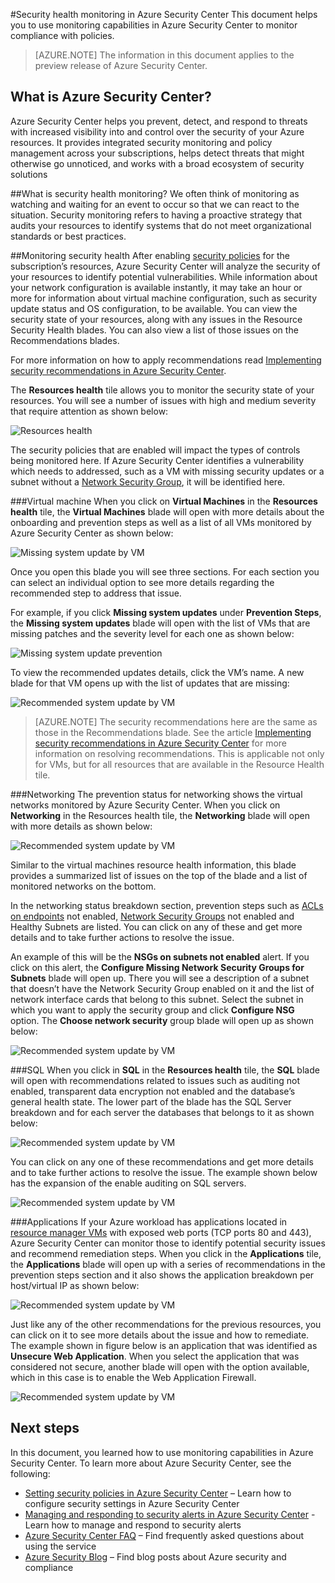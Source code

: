 <properties
   pageTitle="Security health monitoring in Azure Security Center | Microsoft Azure"
   description="This document helps you to get started with monitoring capabilities in Azure Security Center."
   services="security-center"
   documentationCenter="na"
   authors="YuriDio"
   manager="swadhwa"
   editor=""/>

<tags
   ms.service="security-center"
   ms.devlang="na"
   ms.topic="article"
   ms.tgt_pltfrm="na"
   ms.workload="na"
   ms.date="12/16/2015"
   ms.author="yurid"/>

#Security health monitoring in Azure Security Center
This document helps you to use monitoring capabilities in Azure Security Center to monitor compliance with policies.

> [AZURE.NOTE] The information in this document applies to the preview release of Azure Security Center.

## What is Azure Security Center?
Azure Security Center helps you prevent, detect, and respond to threats with increased visibility into and control over the security of your Azure resources. It provides integrated security monitoring and policy management across your subscriptions, helps detect threats that might otherwise go unnoticed, and works with a broad ecosystem of security solutions

##What is security health monitoring?
We often think of monitoring as watching and waiting for an event to occur so that we can react to the situation. Security monitoring refers to having a proactive strategy that audits your resources to identify systems that do not meet organizational standards or best practices. 

##Monitoring security health
After enabling [security policies](security-center-policies.md) for the subscription’s resources, Azure Security Center will analyze the security of your resources to identify potential vulnerabilities.  While information about your network configuration is available instantly, it may take an hour or more for information about virtual machine configuration, such as security update status and OS configuration, to be available. You can view the security state of your resources, along with any issues in the Resource Security Health blades. You can also view a list of those issues on the Recommendations blades.

For more information on how to apply recommendations read [Implementing security recommendations in Azure Security Center](security-center-recommendations.md).

The **Resources health** tile allows you to monitor the security state of your resources. You will see a number of issues with high and medium severity that require attention as shown below:

![Resources health](./media/security-center-monitoring/security-center-monitoring-fig1.png)

The security policies that are enabled will impact the types of controls being monitored here. If Azure Security Center identifies a vulnerability which needs to addressed, such as a VM with missing security updates or a subnet without a [Network Security Group](virtual-networks-nsg.md), it will be identified here. 

###Virtual machine
When you click on **Virtual Machines** in the **Resources health** tile, the **Virtual Machines** blade will open with more details about the onboarding and prevention steps as well as a list of all VMs monitored by Azure Security Center as shown below:

![Missing system update by VM](./media/security-center-monitoring/security-center-monitoring-fig2.png)

Once you open this blade you will see three sections. For each section you can select an individual option to see more details regarding the recommended step to address that issue. 

For example, if you click **Missing system updates** under **Prevention Steps**, the **Missing system updates** blade will open with the list of VMs that are missing patches and the severity level for each one as shown below: 

![Missing system update prevention](./media/security-center-monitoring/security-center-monitoring-fig3.png)

To view the recommended updates details, click the VM’s name. A new blade for that VM opens up with the list of updates that are missing:

![Recommended system update by VM](./media/security-center-monitoring/security-center-monitoring-fig4.png)

> [AZURE.NOTE] The security recommendations here are the same as those in the Recommendations blade. See the article [Implementing security recommendations in Azure Security Center](security-center-recommendations.md) for more information on resolving recommendations. This is applicable not only for VMs, but for all resources that are available in the Resource Health tile.

###Networking
The prevention status for networking shows the virtual networks monitored by Azure Security Center. When you click on **Networking** in the Resources health tile, the **Networking** blade will open with more details as shown below:

![Recommended system update by VM](./media/security-center-monitoring/security-center-monitoring-fig5.png)

Similar to the virtual machines resource health information, this blade provides a summarized list of issues on the top of the blade and a list of monitored networks on the bottom.

In the networking status breakdown section, prevention steps such as [ACLs on endpoints](virtual-machines-set-up-endpoints.md) not enabled, [Network Security Groups](virtual-networks-nsg.md) not enabled and Healthy Subnets are listed. You can click on any of these and get more details and to take further actions to resolve the issue. 

An example of this will be the **NSGs on subnets not enabled** alert. If you click on this alert, the **Configure Missing Network Security Groups for Subnets** blade will open up. There you will see a description of a subnet that doesn’t have the Network Security Group enabled on it and the list of network interface cards that belong to this subnet. Select the subnet in which you want to apply the security group and click **Configure NSG** option. The **Choose network security** group blade will open up as shown below:

![Recommended system update by VM](./media/security-center-monitoring/security-center-monitoring-fig6.png)

###SQL
When you click in **SQL** in the **Resources health** tile, the **SQL** blade will open with recommendations related to issues such as auditing not enabled, transparent data encryption not enabled and the database’s general health state. The lower part of the blade has the SQL Server breakdown and for each server the databases that belongs to it as shown below:

![Recommended system update by VM](./media/security-center-monitoring/security-center-monitoring-fig7.png)

You can click on any one of these recommendations and get more details and to take further actions to resolve the issue. The example shown below has the expansion of the enable auditing on SQL servers.

![Recommended system update by VM](./media/security-center-monitoring/security-center-monitoring-fig8.png)

###Applications
If your Azure workload has applications located in [resource manager VMs](resource-manager-deployment-model.md) with exposed web ports (TCP ports 80 and 443), Azure Security Center can monitor those to identify potential security issues and recommend remediation steps. When you click in the **Applications** tile, the **Applications** blade will open up with a series of recommendations in the prevention steps section and it also shows the application breakdown per host/virtual IP as shown below:

![Recommended system update by VM](./media/security-center-monitoring/security-center-monitoring-fig9.png)

Just like any of the other recommendations for the previous resources, you can click on it to see more details about the issue and how to remediate. The example shown in figure below is an application that was identified as **Unsecure Web Application**. When you select the application that was considered not secure, another blade will open with the option available, which in this case is to enable the Web Application Firewall.

![Recommended system update by VM](./media/security-center-monitoring/security-center-monitoring-fig10.png)

## Next steps
In this document, you learned how to use monitoring capabilities in Azure Security Center. To learn more about Azure Security Center, see the following:

- [Setting security policies in Azure Security Center](security-center-policies.md)
– Learn how to configure security settings in Azure Security Center
- [Managing and responding to security alerts in Azure Security Center](security-center-managing-and-responding-alerts.md) - Learn how to manage and respond to security alerts
- [Azure Security Center FAQ](security-center-faq.md) – Find frequently asked questions about using the service
- [Azure Security Blog](http://blogs.msdn.com/b/azuresecurity/) – Find blog posts about Azure security and compliance
